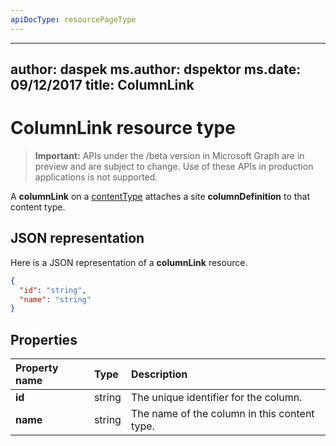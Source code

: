 ```yaml
---
apiDocType: resourcePageType
---
```

---
author: daspek
ms.author: dspektor
ms.date: 09/12/2017
title: ColumnLink
---
# ColumnLink resource type

> **Important:** APIs under the /beta version in Microsoft Graph are in preview and are subject to change. Use of these APIs in production applications is not supported.

A **columnLink** on a [contentType][] attaches a site **columnDefinition** to that content type.

[contentType]: contentType.md

## JSON representation

Here is a JSON representation of a **columnLink** resource.
<!-- { "blockType": "resource", "@odata.type": "microsoft.graph.columnLink" } -->

```json
{
  "id": "string",
  "name": "string"
}
```

## Properties

| Property name | Type   | Description
|:--------------|:-------|:----------------------------------------------------
| **id**        | string | The unique identifier for the column.
| **name**      | string | The name of the column  in this content type.

<!-- {
  "type": "#page.annotation",
  "description": "",
  "keywords": "",
  "section": "documentation",
  "tocPath": "Resources/ColumnLink"
} -->
